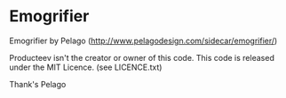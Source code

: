 Emogrifier
==========

Emogrifier by Pelago (http://www.pelagodesign.com/sidecar/emogrifier/)

Producteev isn't the creator or owner of this code.
This code is released under the MIT Licence. (see LICENCE.txt)

Thank's Pelago